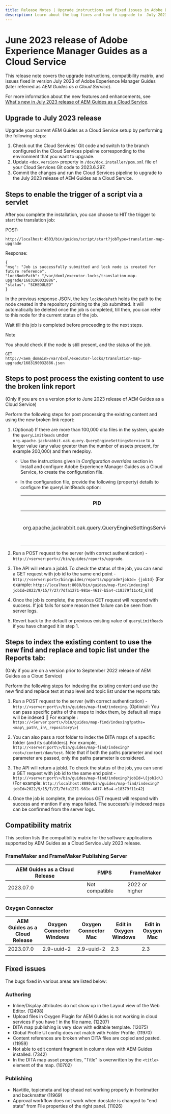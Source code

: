 ```yaml
---
title: Release Notes | Upgrade instructions and fixed issues in Adobe Experience Manager Guides, June 2023 release
description: Learn about the bug fixes and how to upgrade to  July 2023 release of Adobe Experience Manager Guides as a Cloud Service
---
```

# June 2023 release of Adobe Experience Manager Guides as a Cloud Service 

This release note covers the upgrade instructions, compatibility matrix, and issues fixed in version July 2023 of Adobe Experience Manager Guides (later referred as *AEM Guides as a Cloud Service*).

For more information about the new features and enhancements, see [What's new in July 2023 release of AEM Guides as a Cloud Service](whats-new-2023.7.0.md).

## Upgrade to July 2023 release

Upgrade your current AEM Guides as a Cloud Service setup by performing the following steps:

1. Check out the Cloud Services' Git code and switch to the branch configured in the Cloud Services pipeline corresponding to the environment that you want to upgrade.
2. Update `<dox.version>` property in `/dox/dox.installer/pom.xml` file of your Cloud Services Git code to 2023.6.297.
3. Commit the changes and run the Cloud Services pipeline to upgrade to the July 2023 release of AEM Guides as a Cloud Service.

## Steps to enable the trigger of a script via a servlet

After you complete the installation, you can choose to HIT the trigger to start the translation job:

POST:

```
http://localhost:4503/bin/guides/script/start?jobType=translation-map-upgrade
```

Response: 

```
{
"msg": "Job is successfully submitted and lock node is created for future reference",
"lockNodePath": "/var/dxml/executor-locks/translation-map-upgrade/1683190032886",
"status": "SCHEDULED"
}
```

In the previous response JSON, the key `lockNodePath` holds the path to the node created in the repository pointing to the job submitted. It will automatically be deleted once the job is completed, till then, you can refer to this node for the current status of the job.

Wait till this job is completed before proceeding to the next steps. 

>[!NOTE]
>
> You should check if the node is still present, and the status of the job.

```
GET
http://<aem_domain>/var/dxml/executor-locks/translation-map-upgrade/1683190032886.json
```

## Steps to post process the existing content to use the broken link report 

(Only if you are on a version prior to June 2023 release of AEM Guides as a Cloud Service)

Perform the following steps for post processing the existing content and using the new broken link report:

1. (Optional) If there are more than 100,000 dita files in the system, update the `queryLimitReads` under `org.apache.jackrabbit.oak.query.QueryEngineSettingsService` to a larger value (any value greater than the number of assets present, for example 200,000) and then redeploy.

    - Use the instructions given in *Configuration overrides* section in Install and configure Adobe Experience Manager Guides
as a Cloud Service, to create the configuration file. 
    - In the configuration file, provide the following (property) details to configure the queryLimitReads option:

        |PID|Property Key|Property Value|
        |---|---|---|
        |org.apache.jackrabbit.oak.query.QueryEngineSettingsService|queryLimitReads|Value: 200000 Default Value: 100000|

1.  Run a POST request to the server (with correct authentication) - `http://<server:port>//bin/guides/reports/upgrade`.

1.  The API will return a jobId. To check the status of the job, you can send a GET request with job id to the same end point - `http://<server:port>/bin/guides/reports/upgrade?jobId= {jobId}`
(For example: `http://localhost:8080/bin/guides/map-find/indexing?jobId=2022/9/15/7/27/7dfa1271-981e-4617-b5a4-c18379f11c42_678`)

1.  Once the job is complete, the previous GET request will respond with success. If job fails for some reason then failure can be seen from server logs.

1. Revert back to the default or previous existing value of `queryLimitReads` if you have changed it in step 1.

## Steps to index the existing content to use the new find and replace and topic list under the Reports tab: 

(Only if you are on a version prior to September 2022 release of AEM Guides as a Cloud Service)

Perform the following steps for indexing the existing content and use the new find and replace text at map level and topic list under the reports tab:

1.   Run a POST request to the server \(with correct authentication\) - `http://<server:port\>/bin/guides/map-find/indexing`. (Optional: You can pass specific paths of the maps to index them, by default all maps will be indexed \|\| For example : `https://<Server:port\>/bin/guides/map-find/indexing?paths=<map\_path\_in\_repository\>`)

1. You can also pass a root folder to index the DITA maps of a specific folder (and its subfolders). For example, `http://<server:port\>/bin/guides/map-find/indexing?root=/content/dam/test`. Note that if both the paths parameter and root parameter are passed, only the paths parameter is considered. 

1.   The API will return a jobId. To check the status of the job, you can send a GET request with job id to the same end point - `http://<server:port\>/bin/guides/map-find/indexing?jobId=\{jobId\}`\(For example: `http://localhost:8080/bin/guides/map-find/indexing?jobId=2022/9/15/7/27/7dfa1271-981e-4617-b5a4-c18379f11c42`\)


1.   Once the job is complete, the previous GET request will respond with success and mention if any maps failed. The successfully indexed maps can be confirmed from the server logs.

## Compatibility matrix

This section lists the compatibility matrix for the software applications supported by AEM Guides as a Cloud Service July 2023 release. 

### FrameMaker and FrameMaker Publishing Server

| AEM Guides as a Cloud Release| FMPS | FrameMaker |
| --- | --- | --- |
| 2023.07.0 | Not compatible | 2022 or higher |
| | | |


### Oxygen Connector

| AEM Guides as a Cloud Release | Oxygen Connector Windows | Oxygen Connector Mac | Edit in Oxygen Windows | Edit in Oxygen Mac | 
| --- | --- | --- | --- | --- |
| 2023.07.0| 2.9-uuid-2 | 2.9-uuid-2 | 2.3 | 2.3 | 
|  |  |  |  |


## Fixed issues

The bugs fixed in various areas are listed below:

### Authoring

- Inline/Display attributes do not show up in the Layout view of the Web Editor. (12498)
- Upload files in Oxygen Plugin for AEM Guides is not working in cloud services if you have ! in the file name. (12207)
- DITA map publishing is very slow with editable template. (12075)
- Global Profile UI config does not match with Folder Profile. (11970)
- Content references are broken when DITA files are copied and pasted. (11959)
- Not able to edit content fragment in column view with AEM Guides installed. (7342)
- In the DITA map asset properties, "Title" is overwritten by the `<title>` element of the map. (10702)

### Publishing

- Navtitle, topicmeta and topichead not working properly in frontmatter and backmatter (11969)
- Approval workflow does not work when docstate is changed to "end state" from File properties of the right panel. (11026)


